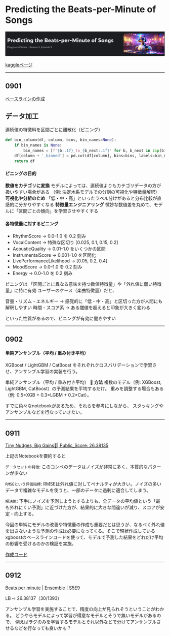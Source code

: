 # Predicting the Beats-per-Minute of Songs
![image](https://github.com/kaneda05/kaggle_Playground-Series/blob/main/png/02_Predicting%20the%20Beats-per-Minute%20of%20Songs.png)



[kaggleページ](https://www.kaggle.com/competitions/playground-series-s5e9)

---

## 0901

[ベースラインの作成]()

## データ加工
連続値の特徴料を区間ごとに離散化（ピニング）
```python
def bin_column(df, column, bins, bin_names=None):
    if bin_names is None:
        bin_names = [f'{b:.1f}_to_{b_next:.1f}' for b, b_next in zip(bins[:-1], bins[1:])]
    df[column + '_binned'] = pd.cut(df[column], bins=bins, labels=bin_names, include_lowest=True)
    return df
```
#### ピニングの目的
**数値をカテゴリに変換**
モデルによっては、連続値よりもカテゴリデータの方が扱いやすい場合がある
（例: 決定木系モデルでの分割の可視化や特徴量解釈）
**可視化や分析のため**
「低・中・高」といったラベル分けがあると分布比較が直感的に分かりやすくなる
**特徴量エンジニアリング**
微妙な数値差を丸めて、モデルに「区間ごとの傾向」を学習させやすくする

#### 各特徴量に対するピニング
- RhythmScore → 0.0–1.0 を 0.2 刻み
- VocalContent → 特殊な区切り [0.025, 0.1, 0.15, 0.2]
- AcousticQuality → 0.01–1.0 をいくつかの区間
- InstrumentalScore → 0.001–1.0 を区間化
- LivePerformanceLikelihood → [0.05, 0.2, 0.4]
- MoodScore → 0.0–1.0 を 0.2 刻み
- Energy → 0.0–1.0 を 0.2 刻み

ビニングは 「区間ごとに異なる意味を持つ数値特徴量」や「外れ値に弱い特徴量」に特に有効
ユーザーのケース（楽曲特徴量）だと、

音量・リズム・エネルギー → 感覚的に「低・中・高」と区切った方が人間にも解釈しやすい
時間・スコア系 → ある閾値を超えると印象が大きく変わる

といった性質があるので、ビニングが有効に働きやすい

---

## 0902

#### 単純アンサンブル（平均 / 重み付き平均）
XGBoost / LightGBM / CatBoost をそれぞれクロスバリデーションで学習させ、アンサンブル学習の実装を行う。

単純アンサンブル（平均 / 重み付き平均）
**📌 方法**
複数のモデル（例: XGBoost, LightGBM, CatBoost）の予測結果を平均するだけ。
重みを調整する場合もある（例: 0.5×XGB + 0.3×LGBM + 0.2×Cat）。

すでに色々なnotebookがあるため、それらを参考にしながら、
スタッキングやアンサンブルなどを行なっていきたい。

---

## 0911
[Tiny Nudges, Big Gains🎯| Public_Score: 26.38135](https://www.kaggle.com/code/princevegeta515/tiny-nudges-big-gains-public-score-26-38135)

上記のNotebookを要約すると

`データセットの特徴`: このコンペのデータはノイズが非常に多く、本質的なパターンが少ない

`RMSEという評価指標`: RMSEは外れ値に対してペナルティが大きい。ノイズの多いデータで複雑なモデルを使うと、一部のデータに過剰に適合してしまう。

`解決策`: 下手にノイズを予測しようとするよりも、全データの平均値という「最も外れにくい予測」に近づけた方が、結果的に大きな間違いが減り、スコアが安定・向上する。

今回の単純にモデルの改善や特徴量の作成も重要だとは思うが、なるべく外れ値を出さないような予測の作成は必要になってくる。そこで現状作成しているxgboostのベースラインコードを使って、モデルで予測した結果をどれだけ平均の影響を受けるのかの検証を実施。

[作成コード](https://www.kaggle.com/code/masakane/baseline-xgboost)

---

## 0912
[Beats per minute | Ensemble | S5E9](https://www.kaggle.com/code/anthonytherrien/beats-per-minute-ensemble-s5e9)

LB ⇨ 26.38137（30/1393）

アンサンブル学習を実施することで、精度の向上が見られそうということがわかる。
どうやらモデルによって学習が得意なモデルとそうで無いモデルがあるので、
例えばラグのみを学習するモデルとそれ以外などで分けてアンサンブルさせるなどを行なっても良いかも？